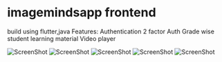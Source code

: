 # imagemindsapp frontend 
build using flutter,java
Features: 
Authentication
2 factor Auth
Grade wise student learning material
Video player

![ScreenShot](https://github.com/sunilimpereal/imagemindsapp/assets/55178133/f26eb5d6-6c1e-412c-a59a-0b6bdc96798b)
![ScreenShot](https://github.com/sunilimpereal/imagemindsapp/assets/55178133/13b0727c-b68b-4f3c-b18f-06e9dcca290d)
![ScreenShot](https://github.com/sunilimpereal/imagemindsapp/assets/55178133/afa2f7d4-67cf-4e86-acbb-6c5ab0a2aeae)
![ScreenShot](https://github.com/sunilimpereal/imagemindsapp/assets/55178133/d24dc450-72c4-4ff2-9463-b3952a2c57ff)
![ScreenShot](https://github.com/sunilimpereal/imagemindsapp/assets/55178133/6cc15c93-2c88-4b8d-8afb-e10a021ae040)
